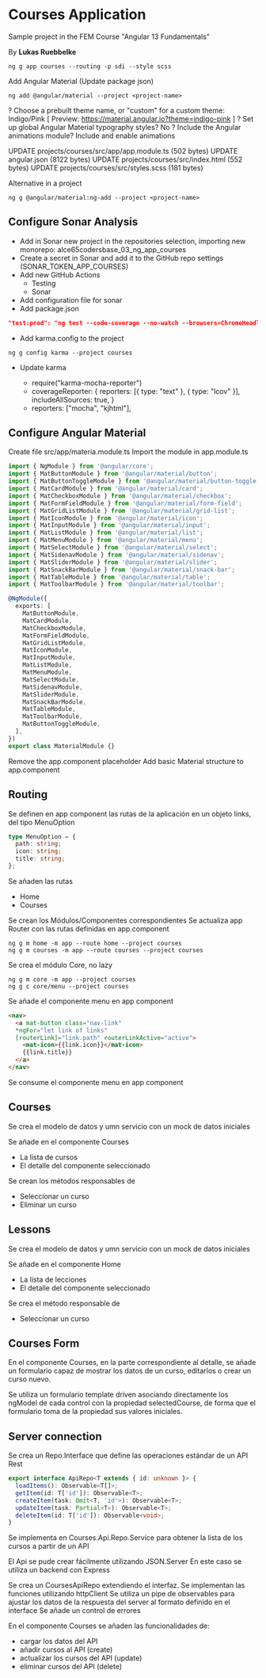 # Courses Application

Sample project in the FEM Course "Angular 13 Fundamentals"

By **Lukas Ruebbelke**

```shell
ng g app courses --routing -p sdi --style scss 
```

Add Angular Material (Update package json)

```shell
ng add @angular/material --project <project-name>
```

? Choose a prebuilt theme name, or "custom" for a custom theme: Indigo/Pink
[ Preview: https://material.angular.io?theme=indigo-pink ]
? Set up global Angular Material typography styles? No
? Include the Angular animations module? Include and enable animations

UPDATE projects/courses/src/app/app.module.ts (502 bytes)
UPDATE angular.json (8122 bytes)
UPDATE projects/courses/src/index.html (552 bytes)
UPDATE projects/courses/src/styles.scss (181 bytes)

Alternative in a project

```shell
ng g @angular/material:ng-add --project <project-name>
```

## Configure Sonar Analysis

- Add in Sonar new project in the repositories selection, importing new monorepo: alce65codersbase_03_ng_app_courses
- Create a secret in Sonar and add it to the GitHub repo settings (SONAR_TOKEN_APP_COURSES)
- Add new GitHub Actions
  - Testing
  - Sonar
- Add configuration file for sonar
- Add package.json

```json
"test:prod": "ng test --code-coverage --no-watch --browsers=ChromeHeadless"
```

- Add karma.config to the project

```shell
ng g config karma --project courses
```

- Update karma

  - require("karma-mocha-reporter")
  - coverageReporter: {
      reporters: [{ type: "text" }, { type: "lcov" }],
      includeAllSources: true,
    }
  - reporters: ["mocha", "kjhtml"],

## Configure Angular Material

Create file src/app/materia.module.ts
Import the module in app.module.ts

```ts
import { NgModule } from '@angular/core';
import { MatButtonModule } from '@angular/material/button';
import { MatButtonToggleModule } from '@angular/material/button-toggle';
import { MatCardModule } from '@angular/material/card';
import { MatCheckboxModule } from '@angular/material/checkbox';
import { MatFormFieldModule } from '@angular/material/form-field';
import { MatGridListModule } from '@angular/material/grid-list';
import { MatIconModule } from '@angular/material/icon';
import { MatInputModule } from '@angular/material/input';
import { MatListModule } from '@angular/material/list';
import { MatMenuModule } from '@angular/material/menu';
import { MatSelectModule } from '@angular/material/select';
import { MatSidenavModule } from '@angular/material/sidenav';
import { MatSliderModule } from '@angular/material/slider';
import { MatSnackBarModule } from '@angular/material/snack-bar';
import { MatTableModule } from '@angular/material/table';
import { MatToolbarModule } from '@angular/material/toolbar';

@NgModule({
  exports: [
    MatButtonModule,
    MatCardModule,
    MatCheckboxModule,
    MatFormFieldModule,
    MatGridListModule,
    MatIconModule,
    MatInputModule,
    MatListModule,
    MatMenuModule,
    MatSelectModule,
    MatSidenavModule,
    MatSliderModule,
    MatSnackBarModule,
    MatTableModule,
    MatToolbarModule,
    MatButtonToggleModule,
  ],
})
export class MaterialModule {}
```

Remove the app.component placeholder
Add basic Material structure to app.component

## Routing

Se definen en app component las rutas de la aplicación en un objeto links, del tipo MenuOption

```ts
type MenuOption = {
  path: string;
  icon: string;
  title: string;
};
```

Se añaden las rutas

- Home
- Courses

Se crean los Módulos/Componentes correspondientes
Se actualiza app Router con las rutas definidas en app.component

```shell
ng g m home -m app --route home --project courses
ng g m courses -m app --route courses --project courses   
```

Se crea el módulo Core, no lazy

```shell
ng g m core -m app --project courses  
ng g c core/menu --project courses  
```

Se añade el componente menu en app component

```html
<nav>
  <a mat-button class="nav-link"
  *ngFor="let link of links"
  [routerLink]="link.path" routerLinkActive="active">
    <mat-icon>{{link.icon}}</mat-icon>
    {{link.title}}
  </a>
</nav>
```

Se consume el componente menu en app component

## Courses

Se crea el modelo de datos y umn servicio con un mock de datos iniciales

Se añade en el componente Courses

- La lista de cursos
- El detalle del componente seleccionado

Se crean los métodos responsables de

- Seleccionar un curso
- Eliminar un curso

## Lessons

Se crea el modelo de datos y umn servicio con un mock de datos iniciales

Se añade en el componente Home

- La lista de lecciones
- El detalle del componente seleccionado

Se crea el método responsable de

- Seleccionar un curso

## Courses Form

En el componente Courses, en la parte correspondiente al detalle,
se añade un formulario capaz de mostrar los datos de un curso,
editarlos o crear un curso nuevo.

Se utiliza un formulario template driven asociando directamente
los ngModel de cada control con la propiedad selectedCourse,
de forma que el formulario toma de la propiedad sus valores iniciales.

## Server connection

Se crea un Repo.Interface que define las operaciones estándar de un API Rest

```ts
export interface ApiRepo<T extends { id: unknown }> {
  loadItems(): Observable<T[]>;
  getItem(id: T['id']): Observable<T>;
  createItem(task: Omit<T, 'id'>): Observable<T>;
  updateItem(task: Partial<T>): Observable<T>;
  deleteItem(id: T['id']): Observable<void>;
}
```

Se implementa en Courses.Api.Repo.Service para obtener la lista de los cursos a partir de un API

El Api se pude crear fácilmente utilizando JSON.Server
En este caso se utiliza un backend con Express

Se crea un CoursesApiRepo extendiendo el interfaz.
Se implementan las funciones utilizando httpClient
Se utiliza un pipe de observables para ajustar los datos 
de la respuesta del server al formato definido en el interface
Se añade un control de errores

En el componente Courses se añaden las funcionalidades de:

- cargar los datos del API
- añadir cursos al API (create)
- actualizar los cursos del API (update)
- eliminar cursos del API (delete)
